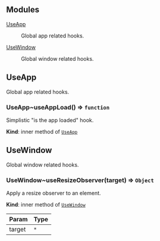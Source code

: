 ## Modules

<dl>
<dt><a href="#Hooks.module_UseApp">UseApp</a></dt>
<dd><p>Global app related hooks.</p>
</dd>
<dt><a href="#Hooks.module_UseWindow">UseWindow</a></dt>
<dd><p>Global window related hooks.</p>
</dd>
</dl>

<a name="Hooks.module_UseApp"></a>

## UseApp
Global app related hooks.

<a name="Hooks.module_UseApp..useAppLoad"></a>

### UseApp~useAppLoad() ⇒ <code>function</code>
Simplistic "is the app loaded" hook.

**Kind**: inner method of [<code>UseApp</code>](#Hooks.module_UseApp)  
<a name="Hooks.module_UseWindow"></a>

## UseWindow
Global window related hooks.

<a name="Hooks.module_UseWindow..useResizeObserver"></a>

### UseWindow~useResizeObserver(target) ⇒ <code>Object</code>
Apply a resize observer to an element.

**Kind**: inner method of [<code>UseWindow</code>](#Hooks.module_UseWindow)  
<table>
  <thead>
    <tr>
      <th>Param</th><th>Type</th>
    </tr>
  </thead>
  <tbody>
<tr>
    <td>target</td><td><code>*</code></td>
    </tr>  </tbody>
</table>


